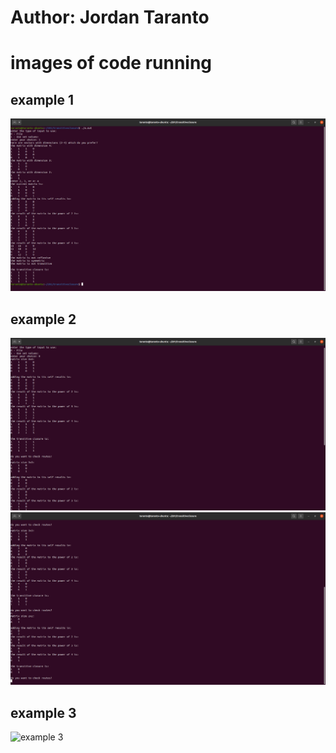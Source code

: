 # Author: Jordan Taranto

# images of code running 
## example 1
![example 1](src/example1.png)
## example 2
![example 2](src/example2-1.png)
![example 2](src/example2-2.png)
## example 3
![example 3](src/example2.png)

